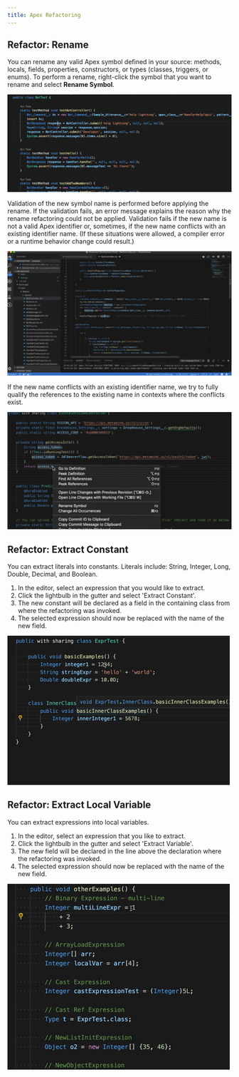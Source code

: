 ```yaml
---
title: Apex Refactoring
---
```


## Refactor: Rename

You can rename any valid Apex symbol defined in your source: methods, locals, fields, properties, constructors, or types (classes, triggers, or enums). To perform a rename, right-click the symbol that you want to rename and select **Rename Symbol**.

![GIF showing the symbol renaming process](../../images/apex-rename-demo.gif)

Validation of the new symbol name is performed before applying the rename. If the validation fails, an error message explains the reason why the rename refactoring could not be applied. Validation fails if the new name is not a valid Apex identifier or, sometimes, if the new name conflicts with an existing identifier name. (If these situations were allowed, a compiler error or a runtime behavior change could result.)

![GIF showing a renaming error](../../images/apex-rename-error.gif)

If the new name conflicts with an existing identifier name, we try to fully qualify the references to the existing name in contexts where the conflicts exist.

![GIF showing a renaming conflict](../../images/apex-rename-conflict.gif)

## Refactor: Extract Constant

You can extract literals into constants. Literals include: String, Integer, Long, Double, Decimal, and Boolean.

1. In the editor, select an expression that you would like to extract.
1. Click the lightbulb in the gutter and select 'Extract Constant'.
1. The new constant will be declared as a field in the containing class from where the refactoring was invoked.
1. The selected expression should now be replaced with the name of the new field.

![GIF showing extract constant](../../images/extract-constant.gif)

## Refactor: Extract Local Variable

You can extract expressions into local variables.

1. In the editor, select an expression that you like to extract.
1. Click the lightbulb in the gutter and select 'Extract Variable'.
1. The new field will be declared in the line above the declaration where the refactoring was invoked.
1. The selected expression should now be replaced with the name of the new field.

![GIF showing extract local variable other](../../images/extract-local-variable-other.gif)

